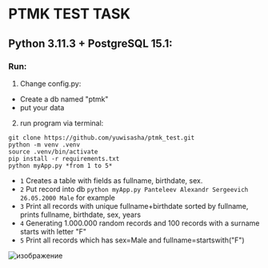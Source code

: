 # PTMK TEST TASK 

## Python 3.11.3 + PostgreSQL 15.1:

### Run:
1. Change config.py:
* Create a db named "ptmk"
* put your data
2. run program via terminal:
```
git clone https://github.com/yuwisasha/ptmk_test.git
python -m venv .venv
source .venv/bin/activate
pip install -r requirements.txt
python myApp.py *from 1 to 5*
```
* ```1``` Creates a table with fields as fullname, birthdate, sex.
* ```2``` Put record into db ```python myApp.py Panteleev Alexandr Sergeevich 26.05.2000 Male``` for example
* ```3``` Print all records with unique fullname+birthdate sorted by fullname, prints fullname, birthdate, sex, years
* ```4``` Generating 1.000.000 random records and 100 records with a surname starts with letter "F"
* ```5``` Print all records which has sex=Male and fullname=startswith("F")

![изображение](https://github.com/yuwisasha/ptmk_test/assets/113836827/fc6cd43c-73e7-4190-b31f-7d8d20680c08)
